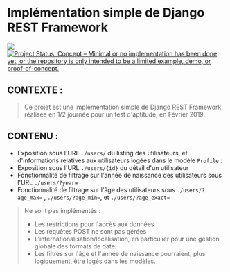# Implémentation simple de Django REST Framework
![](https://img.shields.io/badge/language-python-blue.svg) [![Project Status: Concept – Minimal or no implementation has been done yet, or the repository is only intended to be a limited example, demo, or proof-of-concept.](https://www.repostatus.org/badges/latest/concept.svg)](https://www.repostatus.org/#concept)

## CONTEXTE :

> Ce projet est une implémentation simple de Django REST Framework, réalisée en 1/2 journée pour un test d'aptitude, en Février 2019.


## CONTENU :

- Exposition sous l'URL `./users/` du listing des utilisateurs, et d'informations relatives aux utilisateurs logées dans le modèle `Profile` :
- Exposition sous l'URL `./users/{id}` du détail d'un utilisateur
- Fonctionnalité de filtrage sur l'année de naissance des utilisateurs sous l'URL `./users/?year=`
- Fonctionnalité de filtrage sur l'âge des utilisateurs sous `./users/?age_max=` , `./users/?age_min=`, et `./users/?age_exact=`

> Ne sont pas implémentés :
> - Les restrictions pour l'accès aux données
> - Les requêtes POST ne sont pas gérées
> - L'internationalisation/localisation, en particulier pour une gestion globale des formats de date.
> - Les filtres sur l'âge et l'année de naissance pourraient, plus logiquement, être logés dans les modèles.

